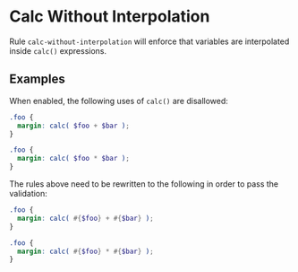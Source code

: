 # Calc Without Interpolation

Rule `calc-without-interpolation` will enforce that variables are interpolated inside `calc()` expressions.

## Examples

When enabled, the following uses of `calc()` are disallowed:

```scss
.foo {
  margin: calc( $foo + $bar );
}

.foo {
  margin: calc( $foo * $bar );
}
```

The rules above need to be rewritten to the following in order to pass the validation:

```scss
.foo {
  margin: calc( #{$foo} + #{$bar} );
}

.foo {
  margin: calc( #{$foo} * #{$bar} );
}
```
